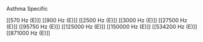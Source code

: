 

Asthma Specific

[[570 Hz (E)]]
[[900 Hz (E)]]
[[2500 Hz (E)]]
[[3000 Hz (E)]]
[[27500 Hz (E)]]
[[95750 Hz (E)]]
[[125000 Hz (E)]]
[[150000 Hz (E)]]
[[534200 Hz (E)]]
[[871000 Hz (E)]]